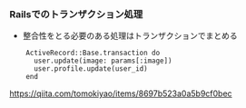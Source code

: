 ### Railsでのトランザクション処理

- 整合性をとる必要のある処理はトランザクションでまとめる<br>

```
    ActiveRecord::Base.transaction do
      user.update(image: params[:image])
      user.profile.update(user_id)
    end
```

https://qiita.com/tomokiyao/items/8697b523a0a5b9cf0bec
